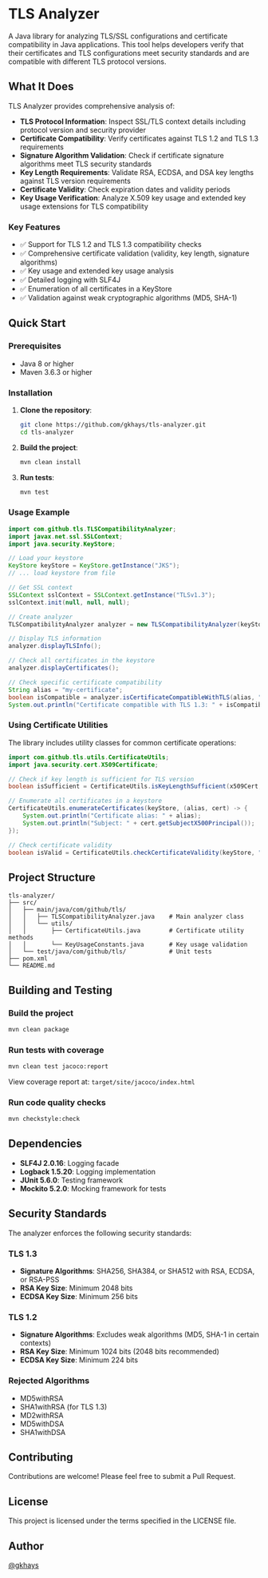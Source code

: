 # TLS Analyzer

A Java library for analyzing TLS/SSL configurations and certificate compatibility in Java applications. This tool helps developers verify that their certificates and TLS configurations meet security standards and are compatible with different TLS protocol versions.

## What It Does

TLS Analyzer provides comprehensive analysis of:

- **TLS Protocol Information**: Inspect SSL/TLS context details including protocol version and security provider
- **Certificate Compatibility**: Verify certificates against TLS 1.2 and TLS 1.3 requirements
- **Signature Algorithm Validation**: Check if certificate signature algorithms meet TLS security standards
- **Key Length Requirements**: Validate RSA, ECDSA, and DSA key lengths against TLS version requirements
- **Certificate Validity**: Check expiration dates and validity periods
- **Key Usage Verification**: Analyze X.509 key usage and extended key usage extensions for TLS compatibility

### Key Features

- ✅ Support for TLS 1.2 and TLS 1.3 compatibility checks
- ✅ Comprehensive certificate validation (validity, key length, signature algorithms)
- ✅ Key usage and extended key usage analysis
- ✅ Detailed logging with SLF4J
- ✅ Enumeration of all certificates in a KeyStore
- ✅ Validation against weak cryptographic algorithms (MD5, SHA-1)

## Quick Start

### Prerequisites

- Java 8 or higher
- Maven 3.6.3 or higher

### Installation

1. **Clone the repository**:
   ```bash
   git clone https://github.com/gkhays/tls-analyzer.git
   cd tls-analyzer
   ```

2. **Build the project**:
   ```bash
   mvn clean install
   ```

3. **Run tests**:
   ```bash
   mvn test
   ```

### Usage Example

```java
import com.github.tls.TLSCompatibilityAnalyzer;
import javax.net.ssl.SSLContext;
import java.security.KeyStore;

// Load your keystore
KeyStore keyStore = KeyStore.getInstance("JKS");
// ... load keystore from file

// Get SSL context
SSLContext sslContext = SSLContext.getInstance("TLSv1.3");
sslContext.init(null, null, null);

// Create analyzer
TLSCompatibilityAnalyzer analyzer = new TLSCompatibilityAnalyzer(keyStore, sslContext);

// Display TLS information
analyzer.displayTLSInfo();

// Check all certificates in the keystore
analyzer.displayCertificates();

// Check specific certificate compatibility
String alias = "my-certificate";
boolean isCompatible = analyzer.isCertificateCompatibleWithTLS(alias, "TLSv1.3");
System.out.println("Certificate compatible with TLS 1.3: " + isCompatible);
```

### Using Certificate Utilities

The library includes utility classes for common certificate operations:

```java
import com.github.tls.utils.CertificateUtils;
import java.security.cert.X509Certificate;

// Check if key length is sufficient for TLS version
boolean isSufficient = CertificateUtils.isKeyLengthSufficient(x509Cert, "TLSv1.3");

// Enumerate all certificates in a keystore
CertificateUtils.enumerateCertificates(keyStore, (alias, cert) -> {
    System.out.println("Certificate alias: " + alias);
    System.out.println("Subject: " + cert.getSubjectX500Principal());
});

// Check certificate validity
boolean isValid = CertificateUtils.checkCertificateValidity(keyStore, "my-cert-alias");
```

## Project Structure

```
tls-analyzer/
├── src/
│   ├── main/java/com/github/tls/
│   │   ├── TLSCompatibilityAnalyzer.java    # Main analyzer class
│   │   └── utils/
│   │       ├── CertificateUtils.java        # Certificate utility methods
│   │       └── KeyUsageConstants.java       # Key usage validation
│   └── test/java/com/github/tls/            # Unit tests
├── pom.xml
└── README.md
```

## Building and Testing

### Build the project
```bash
mvn clean package
```

### Run tests with coverage
```bash
mvn clean test jacoco:report
```

View coverage report at: `target/site/jacoco/index.html`

### Run code quality checks
```bash
mvn checkstyle:check
```

## Dependencies

- **SLF4J 2.0.16**: Logging facade
- **Logback 1.5.20**: Logging implementation
- **JUnit 5.6.0**: Testing framework
- **Mockito 5.2.0**: Mocking framework for tests

## Security Standards

The analyzer enforces the following security standards:

### TLS 1.3
- **Signature Algorithms**: SHA256, SHA384, or SHA512 with RSA, ECDSA, or RSA-PSS
- **RSA Key Size**: Minimum 2048 bits
- **ECDSA Key Size**: Minimum 256 bits

### TLS 1.2
- **Signature Algorithms**: Excludes weak algorithms (MD5, SHA-1 in certain contexts)
- **RSA Key Size**: Minimum 1024 bits (2048 bits recommended)
- **ECDSA Key Size**: Minimum 224 bits

### Rejected Algorithms
- MD5withRSA
- SHA1withRSA (for TLS 1.3)
- MD2withRSA
- MD5withDSA
- SHA1withDSA

## Contributing

Contributions are welcome! Please feel free to submit a Pull Request.

## License

This project is licensed under the terms specified in the LICENSE file.

## Author

[@gkhays](https://github.com/gkhays)
